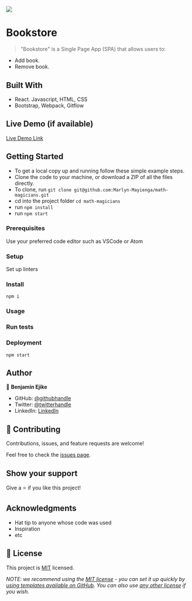 # ![](https://img.shields.io/badge/Microverse-blueviolet)

# Bookstore

> "Bookstore" is a Single Page App (SPA) that allows users to:
- Add book.
- Remove book.


## Built With

- React. Javascript, HTML, CSS
- Bootstrap, Webpack, Gitflow

## Live Demo (if available)

[Live Demo Link](https://livedemo.com)


## Getting Started
- To get a local copy up and running follow these simple example steps.
- Clone the code to your machine, or download a ZIP of all the files directly.
- To clone, run `git clone git@github.com:Marlyn-Mayienga/math-magicians.git `
- cd into the project folder `cd math-magicians`
- run `npm install`
- run `npm start`

### Prerequisites
Use your preferred code editor such as VSCode or Atom


### Setup
Set up linters
### Install
`npm i`
### Usage

### Run tests

### Deployment
`npm start`


## Author

👤 **Benjamin Ejike**

- GitHub: [@githubhandle](https://github.com/osbentech)
- Twitter: [@twitterhandle](https://twitter.com/EjikeOsegbo)
- LinkedIn: [LinkedIn](www.linkedin.com/in/benjamin-ejike-632248206)

## 🤝 Contributing

Contributions, issues, and feature requests are welcome!

Feel free to check the [issues page](../../issues/).

## Show your support

Give a ⭐️ if you like this project!

## Acknowledgments

- Hat tip to anyone whose code was used
- Inspiration
- etc

## 📝 License

This project is [MIT](./LICENSE) licensed.

_NOTE: we recommend using the [MIT license](https://choosealicense.com/licenses/mit/) - you can set it up quickly by [using templates available on GitHub](https://docs.github.com/en/communities/setting-up-your-project-for-healthy-contributions/adding-a-license-to-a-repository). You can also use [any other license](https://choosealicense.com/licenses/) if you wish._

